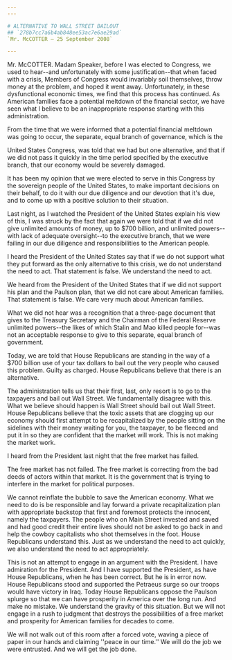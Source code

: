 ```yaml
---
---

# ALTERNATIVE TO WALL STREET BAILOUT
## `278b7cc7a6b4ab848ee53ac7e6ae29ad`
`Mr. McCOTTER — 25 September 2008`

---
```



Mr. McCOTTER. Madam Speaker, before I was elected to Congress, we 
used to hear--and unfortunately with some justification--that when 
faced with a crisis, Members of Congress would invariably soil 
themselves, throw money at the problem, and hoped it went away. 
Unfortunately, in these dysfunctional economic times, we find that this 
process has continued. As American families face a potential meltdown 
of the financial sector, we have seen what I believe to be an 
inappropriate response starting with this administration.

From the time that we were informed that a potential financial 
meltdown was going to occur, the separate, equal branch of governance, 
which is the


United States Congress, was told that we had but one alternative, and 
that if we did not pass it quickly in the time period specified by the 
executive branch, that our economy would be severely damaged.

It has been my opinion that we were elected to serve in this Congress 
by the sovereign people of the United States, to make important 
decisions on their behalf, to do it with our due diligence and our 
devotion that it's due, and to come up with a positive solution to 
their situation.

Last night, as I watched the President of the United States explain 
his view of this, I was struck by the fact that again we were told that 
if we did not give unlimited amounts of money, up to $700 billion, and 
unlimited powers--with lack of adequate oversight--to the executive 
branch, that we were failing in our due diligence and responsibilities 
to the American people.

I heard the President of the United States say that if we do not 
support what they put forward as the only alternative to this crisis, 
we do not understand the need to act. That statement is false. We 
understand the need to act.

We heard from the President of the United States that if we did not 
support his plan and the Paulson plan, that we did not care about 
American families. That statement is false. We care very much about 
American families.

What we did not hear was a recognition that a three-page document 
that gives to the Treasury Secretary and the Chairman of the Federal 
Reserve unlimited powers--the likes of which Stalin and Mao killed 
people for--was not an acceptable response to give to this separate, 
equal branch of government.

Today, we are told that House Republicans are standing in the way of 
a $700 billion use of your tax dollars to bail out the very people who 
caused this problem. Guilty as charged. House Republicans believe that 
there is an alternative.

The administration tells us that their first, last, only resort is to 
go to the taxpayers and bail out Wall Street. We fundamentally disagree 
with this. What we believe should happen is Wall Street should bail out 
Wall Street. House Republicans believe that the toxic assets that are 
clogging up our economy should first attempt to be recapitalized by the 
people sitting on the sidelines with their money waiting for you, the 
taxpayer, to be fleeced and put it in so they are confident that the 
market will work. This is not making the market work.

I heard from the President last night that the free market has 
failed.



The free market has not failed. The free market is correcting from 
the bad deeds of actors within that market. It is the government that 
is trying to interfere in the market for political purposes.

We cannot reinflate the bubble to save the American economy. What we 
need to do is be responsible and lay forward a private recapitalization 
plan with appropriate backstop that first and foremost protects the 
innocent, namely the taxpayers. The people who on Main Street invested 
and saved and had good credit their entire lives should not be asked to 
go back in and help the cowboy capitalists who shot themselves in the 
foot. House Republicans understand this. Just as we understand the need 
to act quickly, we also understand the need to act appropriately.

This is not an attempt to engage in an argument with the President. I 
have admiration for the President. And I have supported the President, 
as have House Republicans, when he has been correct. But he is in error 
now. House Republicans stood and supported the Petraeus surge so our 
troops would have victory in Iraq. Today House Republicans oppose the 
Paulson splurge so that we can have prosperity in America over the long 
run. And make no mistake. We understand the gravity of this situation. 
But we will not engage in a rush to judgment that destroys the 
possibilities of a free market and prosperity for American families for 
decades to come.

We will not walk out of this room after a forced vote, waving a piece 
of paper in our hands and claiming ''peace in our time.'' We will do 
the job we were entrusted. And we will get the job done.
